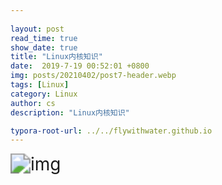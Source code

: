 ```yaml
---
 
layout: post
read_time: true
show_date: true
title: "Linux内核知识"
date:  2019-7-19 00:52:01 +0800
img: posts/20210402/post7-header.webp
tags: [Linux]
category: Linux
author: cs
description: "Linux内核知识"

typora-root-url: ../../flywithwater.github.io
---
```


<img src="/assets/img/posts/Linux/Linux内核知识.jpg" alt="img" style="zoom:200%;" />